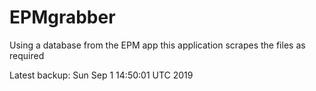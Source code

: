 # EPMgrabber
Using a database from the EPM app this application scrapes the files as required


Latest backup: Sun Sep 1 14:50:01 UTC 2019
